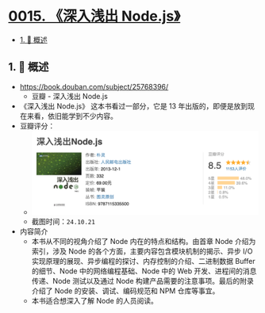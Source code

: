 # [0015. 《深入浅出 Node.js》](https://github.com/tnotesjs/TNotes.nodejs/tree/main/notes/0015.%20%E3%80%8A%E6%B7%B1%E5%85%A5%E6%B5%85%E5%87%BA%20Node.js%E3%80%8B)

<!-- region:toc -->

- [1. 📝 概述](#1--概述)

<!-- endregion:toc -->

## 1. 📝 概述

- https://book.douban.com/subject/25768396/
  - 豆瓣 - 深入浅出 Node.js
- 《深入浅出 Node.js》 这本书看过一部分，它是 13 年出版的，即便是放到现在来看，依旧能学到不少内容。
- 豆瓣评分：
  - ![](./assets/2024-10-21-02-35-32.png)
  - 截图时间：`24.10.21`
- 内容简介
  - 本书从不同的视角介绍了 Node 内在的特点和结构。由首章 Node 介绍为索引，涉及 Node 的各个方面，主要内容包含模块机制的揭示、异步 I/O 实现原理的展现、异步编程的探讨、内存控制的介绍、二进制数据 Buffer 的细节、Node 中的网络编程基础、Node 中的 Web 开发、进程间的消息传递、Node 测试以及通过 Node 构建产品需要的注意事项。最后的附录介绍了 Node 的安装、调试、编码规范和 NPM 仓库等事宜。
  - 本书适合想深入了解 Node 的人员阅读。
